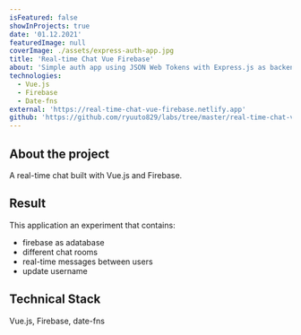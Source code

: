 ```yaml
---
isFeatured: false
showInProjects: true
date: '01.12.2021'
featuredImage: null
coverImage: ./assets/express-auth-app.jpg
title: 'Real-time Chat Vue Firebase'
about: 'Simple auth app using JSON Web Tokens with Express.js as backend'
technologies:
  - Vue.js
  - Firebase
  - Date-fns
external: 'https://real-time-chat-vue-firebase.netlify.app'
github: 'https://github.com/ryuuto829/labs/tree/master/real-time-chat-vue-firebase'
---
```


## About the project

A real-time chat built with Vue.js and Firebase.

## Result

This application an experiment that contains:

- firebase as adatabase
- different chat rooms
- real-time messages between users
- update username

## Technical Stack

Vue.js, Firebase, date-fns
